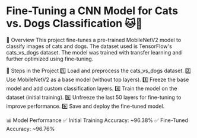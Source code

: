 # Fine-Tuning a CNN Model for Cats vs. Dogs Classification 🐱🐶
📌 Overview
This project fine-tunes a pre-trained MobileNetV2 model to classify images of cats and dogs. The dataset used is TensorFlow's cats_vs_dogs dataset. The model was trained with transfer learning and further optimized using fine-tuning.

📌 Steps in the Project
1️⃣ Load and preprocess the cats_vs_dogs dataset.
2️⃣ Use MobileNetV2 as a base model (without top layers).
3️⃣ Freeze the base model and add custom classification layers.
4️⃣ Train the model on the dataset (initial training).
5️⃣ Unfreeze the last 50 layers for fine-tuning to improve performance.
6️⃣ Save and deploy the fine-tuned model.

📊 Model Performance
✅ Initial Training Accuracy: ~96.38%
✅ Fine-Tuned Accuracy: ~96.76%
